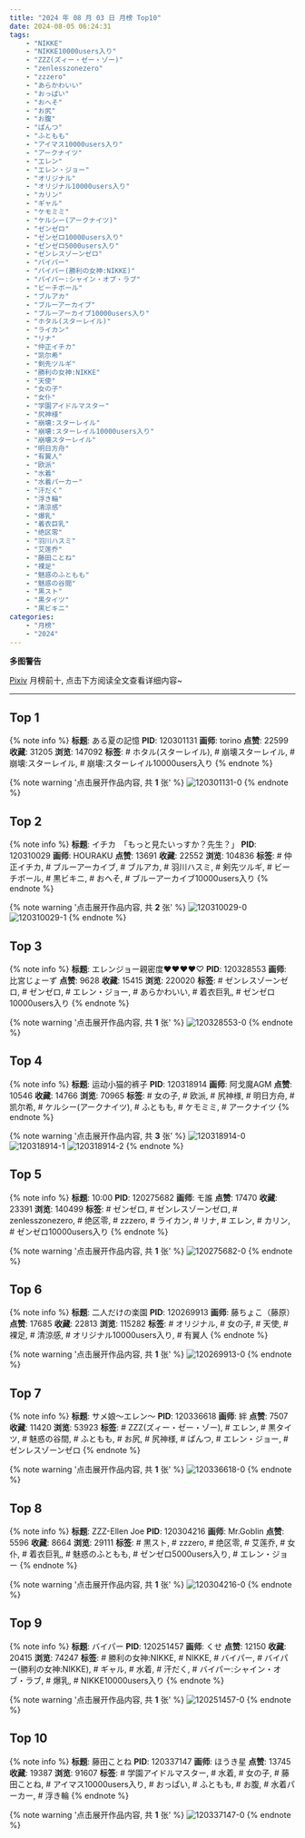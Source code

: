 ```yaml
---
title: "2024 年 08 月 03 日 月榜 Top10"
date: 2024-08-05 06:24:31
tags:
    - "NIKKE"
    - "NIKKE10000users入り"
    - "ZZZ(ズィー・ゼー・ゾー)"
    - "zenlesszonezero"
    - "zzzero"
    - "あらかわいい"
    - "おっぱい"
    - "おへそ"
    - "お尻"
    - "お腹"
    - "ぱんつ"
    - "ふともも"
    - "アイマス10000users入り"
    - "アークナイツ"
    - "エレン"
    - "エレン・ジョー"
    - "オリジナル"
    - "オリジナル10000users入り"
    - "カリン"
    - "ギャル"
    - "ケモミミ"
    - "ケルシー(アークナイツ)"
    - "ゼンゼロ"
    - "ゼンゼロ10000users入り"
    - "ゼンゼロ5000users入り"
    - "ゼンレスゾーンゼロ"
    - "バイパー"
    - "バイパー(勝利の女神:NIKKE)"
    - "バイパー:シャイン・オブ・ラブ"
    - "ビーチボール"
    - "ブルアカ"
    - "ブルーアーカイブ"
    - "ブルーアーカイブ10000users入り"
    - "ホタル(スターレイル)"
    - "ライカン"
    - "リナ"
    - "仲正イチカ"
    - "凯尔希"
    - "剣先ツルギ"
    - "勝利の女神:NIKKE"
    - "天使"
    - "女の子"
    - "女仆"
    - "学園アイドルマスター"
    - "尻神様"
    - "崩壊:スターレイル"
    - "崩壊:スターレイル10000users入り"
    - "崩壊スターレイル"
    - "明日方舟"
    - "有翼人"
    - "欧派"
    - "水着"
    - "水着パーカー"
    - "汗だく"
    - "浮き輪"
    - "清涼感"
    - "爆乳"
    - "着衣巨乳"
    - "绝区零"
    - "羽川ハスミ"
    - "艾莲乔"
    - "藤田ことね"
    - "裸足"
    - "魅惑のふともも"
    - "魅惑の谷間"
    - "黒スト"
    - "黒タイツ"
    - "黒ビキニ"
categories:
    - "月榜"
    - "2024"
---
```


<i class="fa fa-triangle-exclamation"></i>**多图警告**<i class="fa fa-triangle-exclamation"></i>

[Pixiv](https://www.pixiv.net/) 月榜前十, 点击下方阅读全文查看详细内容~

<!-- more -->

---

## Top 1

{% note info %}
**标题**: ある夏の記憶
**PID**: 120301131 **画师**: torino
**点赞**: 22599 **收藏**: 31205 **浏览**: 147092
**标签**: # ホタル(スターレイル), # 崩壊スターレイル, # 崩壊:スターレイル, # 崩壊:スターレイル10000users入り
{% endnote %}

{% note warning '点击展开作品内容, 共 **1** 张' %}
![120301131-0](https://i.pixiv.re/img-original/img/2024/07/07/00/00/33/120301131_p0.jpg)
{% endnote %}

## Top 2

{% note info %}
**标题**: イチカ　「もっと見たいっすか？先生？」
**PID**: 120310029 **画师**: HOURAKU
**点赞**: 13691 **收藏**: 22552 **浏览**: 104836
**标签**: # 仲正イチカ, # ブルーアーカイブ, # ブルアカ, # 羽川ハスミ, # 剣先ツルギ, # ビーチボール, # 黒ビキニ, # おへそ, # ブルーアーカイブ10000users入り
{% endnote %}

{% note warning '点击展开作品内容, 共 **2** 张' %}
![120310029-0](https://i.pixiv.re/img-original/img/2024/07/07/08/00/08/120310029_p0.jpg)
![120310029-1](https://i.pixiv.re/img-original/img/2024/07/07/08/00/08/120310029_p1.jpg)
{% endnote %}

## Top 3

{% note info %}
**标题**: エレンジョー親密度♥♥♥♥♡
**PID**: 120328553 **画师**: 比宮じょーず
**点赞**: 9628 **收藏**: 15415 **浏览**: 220020
**标签**: # ゼンレスゾーンゼロ, # ゼンゼロ, # エレン・ジョー, # あらかわいい, # 着衣巨乳, # ゼンゼロ10000users入り
{% endnote %}

{% note warning '点击展开作品内容, 共 **1** 张' %}
![120328553-0](https://i.pixiv.re/img-original/img/2024/07/07/20/38/37/120328553_p0.png)
{% endnote %}

## Top 4

{% note info %}
**标题**: 运动小猫的裤子
**PID**: 120318914 **画师**: 阿戈魔AGM
**点赞**: 10546 **收藏**: 14766 **浏览**: 70965
**标签**: # 女の子, # 欧派, # 尻神様, # 明日方舟, # 凯尔希, # ケルシー(アークナイツ), # ふともも, # ケモミミ, # アークナイツ
{% endnote %}

{% note warning '点击展开作品内容, 共 **3** 张' %}
![120318914-0](https://i.pixiv.re/img-original/img/2024/07/07/15/16/36/120318914_p0.jpg)
![120318914-1](https://i.pixiv.re/img-original/img/2024/07/07/15/16/36/120318914_p1.jpg)
![120318914-2](https://i.pixiv.re/img-original/img/2024/07/07/15/16/36/120318914_p2.jpg)
{% endnote %}

## Top 5

{% note info %}
**标题**: 10:00
**PID**: 120275682 **画师**: モ誰
**点赞**: 17470 **收藏**: 23391 **浏览**: 140499
**标签**: # ゼンゼロ, # ゼンレスゾーンゼロ, # zenlesszonezero, # 绝区零, # zzzero, # ライカン, # リナ, # エレン, # カリン, # ゼンゼロ10000users入り
{% endnote %}

{% note warning '点击展开作品内容, 共 **1** 张' %}
![120275682-0](https://i.pixiv.re/img-original/img/2024/07/06/04/54/56/120275682_p0.jpg)
{% endnote %}

## Top 6

{% note info %}
**标题**: 二人だけの楽園
**PID**: 120269913 **画师**: 藤ちょこ（藤原）
**点赞**: 17685 **收藏**: 22813 **浏览**: 115282
**标签**: # オリジナル, # 女の子, # 天使, # 裸足, # 清涼感, # オリジナル10000users入り, # 有翼人
{% endnote %}

{% note warning '点击展开作品内容, 共 **1** 张' %}
![120269913-0](https://i.pixiv.re/img-original/img/2024/07/06/00/00/33/120269913_p0.png)
{% endnote %}

## Top 7

{% note info %}
**标题**: サメ娘〜エレン〜
**PID**: 120336618 **画师**: 絆
**点赞**: 7507 **收藏**: 11420 **浏览**: 53923
**标签**: # ZZZ(ズィー・ゼー・ゾー), # エレン, # 黒タイツ, # 魅惑の谷間, # ふともも, # お尻, # 尻神様, # ぱんつ, # エレン・ジョー, # ゼンレスゾーンゼロ
{% endnote %}

{% note warning '点击展开作品内容, 共 **1** 张' %}
![120336618-0](https://i.pixiv.re/img-original/img/2024/07/07/23/51/49/120336618_p0.jpg)
{% endnote %}

## Top 8

{% note info %}
**标题**: ZZZ-Ellen Joe
**PID**: 120304216 **画师**: Mr.Goblin
**点赞**: 5596 **收藏**: 8664 **浏览**: 29111
**标签**: # 黒スト, # zzzero, # 绝区零, # 艾莲乔, # 女仆, # 着衣巨乳, # 魅惑のふともも, # ゼンゼロ5000users入り, # エレン・ジョー
{% endnote %}

{% note warning '点击展开作品内容, 共 **1** 张' %}
![120304216-0](https://i.pixiv.re/img-original/img/2024/07/07/01/16/14/120304216_p0.jpg)
{% endnote %}

## Top 9

{% note info %}
**标题**: バイパー
**PID**: 120251457 **画师**: くせ
**点赞**: 12150 **收藏**: 20415 **浏览**: 74247
**标签**: # 勝利の女神:NIKKE, # NIKKE, # バイパー, # バイパー(勝利の女神:NIKKE), # ギャル, # 水着, # 汗だく, # バイパー:シャイン・オブ・ラブ, # 爆乳, # NIKKE10000users入り
{% endnote %}

{% note warning '点击展开作品内容, 共 **1** 张' %}
![120251457-0](https://i.pixiv.re/img-original/img/2024/07/05/10/00/01/120251457_p0.png)
{% endnote %}

## Top 10

{% note info %}
**标题**: 藤田ことね
**PID**: 120337147 **画师**: ほうき星
**点赞**: 13745 **收藏**: 19387 **浏览**: 91607
**标签**: # 学園アイドルマスター, # 水着, # 女の子, # 藤田ことね, # アイマス10000users入り, # おっぱい, # ふともも, # お腹, # 水着パーカー, # 浮き輪
{% endnote %}

{% note warning '点击展开作品内容, 共 **1** 张' %}
![120337147-0](https://i.pixiv.re/img-original/img/2024/07/08/00/00/26/120337147_p0.jpg)
{% endnote %}
